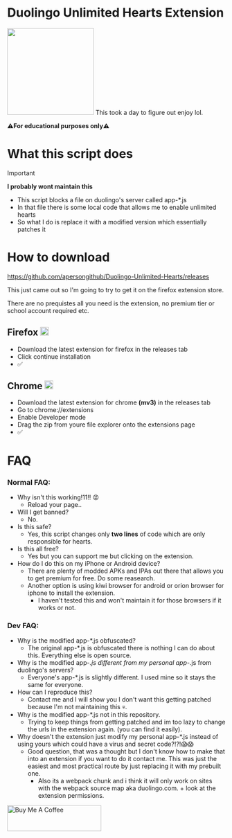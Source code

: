# Duolingo Unlimited Hearts Extension
<img src="https://d35aaqx5ub95lt.cloudfront.net/images/hearts/fa8debbce8d3e515c3b08cb10271fbee.svg" width="200px">
This took a day to figure out enjoy lol.

⚠**For educational purposes only**⚠

# What this script does 
> [!IMPORTANT]
> **I probably wont maintain this**
> 
> - This script blocks a file on duolingo's server called app-*.js
> - In that file there is some local code that allows me to enable unlimited hearts
> - So what I do is replace it with a modified version which essentially patches it

# How to download
https://github.com/apersongithub/Duolingo-Unlimited-Hearts/releases

This just came out so I'm going to try to get it on the firefox extension store.

There are no prequistes all you need is the extension, no premium tier or school account required etc.

## Firefox <img src="https://upload.wikimedia.org/wikipedia/commons/thumb/a/a0/Firefox_logo%2C_2019.svg/1200px-Firefox_logo%2C_2019.svg.png" width="20px">
- Download the latest extension for firefox in the releases tab
- Click continue installation
- ✅

## Chrome <img src="https://upload.wikimedia.org/wikipedia/commons/thumb/a/a5/Google_Chrome_icon_(September_2014).svg/1200px-Google_Chrome_icon_(September_2014).svg.png" width="20px">
- Download the latest extension for chrome **(mv3)** in the releases tab
- Go to chrome://extensions
- Enable Developer mode
- Drag the zip from youre file explorer onto the extensions page
- ✅

# FAQ
### Normal FAQ:
- Why isn't this working!11!! 😡
    - Reload your page..
- Will I get banned?
    - No.
- Is this safe?
    - Yes, this script changes only **two lines** of code which are only responsible for hearts.
- Is this all free?
    - Yes but you can support me but clicking on the extension.
- How do I do this on my iPhone or Android device?
    - There are plenty of modded APKs and IPAs out there that allows you to get premium for free. Do some reasearch.
    - Another option is using kiwi browser for android or orion browser for iphone to install the extension.
      - I haven't tested this and won't maintain it for those browsers if it works or not.
### Dev FAQ:
- Why is the modified app-*.js obfuscated?
    - The original app-*.js is obfuscated there is nothing I can do about this. Everything else is open source.
- Why is the modified app-*.js different from my personal app-*.js from duolingo's servers?
    - Everyone's app-*.js is slightly different. I used mine so it stays the same for everyone.
- How can I reproduce this?
    - Contact me and I will show you I don't want this getting patched because I'm not maintaining this 💀.
- Why is the modified app-*.js not in this repository.
    - Trying to keep things from getting patched and im too lazy to change the urls in the extension again. (you can find it easily).
- Why doesn't the extension just modify my personal app-*.js instead of using yours which could have a virus and secret code?!?!😱😱
    - Good question, that was a thought but I don't know how to make that into an extension if you want to do it contact me. This was just the easiest and most practical route by just replacing it with my prebuilt one.
        - Also its a webpack chunk and i think it will only work on sites with the webpack source map aka duolingo.com. + look at the extension permissions.

<a href="https://www.buymeacoffee.com/aperson" target="_blank"><img src="https://cdn.buymeacoffee.com/buttons/v2/default-yellow.png" alt="Buy Me A Coffee" style="height: 60px !important;width: 217px !important;" ></a>
